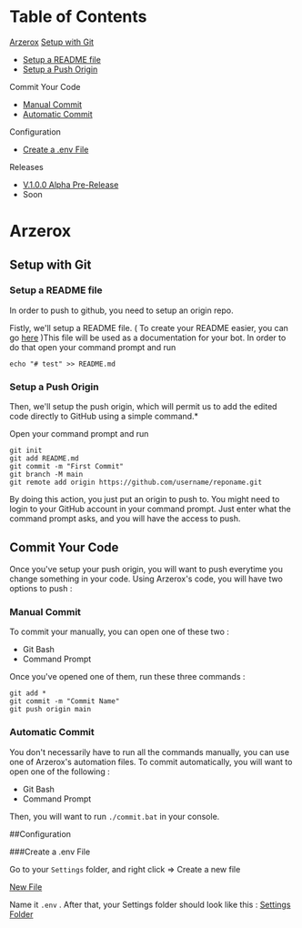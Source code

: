 ﻿# Table of Contents

[Arzerox](#arzerox)
[Setup with Git](#setup-with-git)

 - [Setup a README file](#setup-a-readme-file)
 - [Setup a Push Origin](#setup-a-push-origin)
 
 Commit Your Code
 
 - [Manual Commit](#manual-commit)
 - [Automatic Commit](#automatic-commit)

Configuration

 - [Create a .env File]()

 Releases

 - [V.1.0.0 Alpha Pre-Release](https://github.com/LordKamaYT/Arzerox/releases/tag/Pre-Release)
 - Soon

# Arzerox


## Setup with Git
### Setup a README file
In order to push to github, you need to setup an origin repo.

Fistly, we'll setup a README file. ( To create your README easier, you can go [here](https://stackedit.io/app#) )This file will be used as a documentation for your bot. In order to do that open your command prompt and run

    echo "# test" >> README.md
   

### Setup a Push Origin

   
   Then, we'll setup the push origin, which will permit us to add the edited code directly to GitHub using a simple command.*
   
Open your command prompt and run

    git init
    git add README.md
    git commit -m "First Commit"
    git branch -M main
    git remote add origin https://github.com/username/reponame.git
By doing this action, you just put an origin to push to.
You might need to login to your GitHub account in your command prompt. Just enter what the command prompt asks, and you will have the access to push.

## Commit Your Code
Once you've setup your push origin, you will want to push everytime you change something in your code. Using Arzerox's code, you will have two options to push :

### Manual Commit
To commit your manually, you can open one of these two :

 - Git Bash
 - Command Prompt

Once you've opened one of them, run these three commands :

    git add *
    git commit -m "Commit Name"
    git push origin main

### Automatic Commit
You don't necessarily have to run all the commands manually, you can use one of Arzerox's automation files. To commit automatically, you will want to open one of the following : 
* Git Bash
* Command Prompt

Then, you will want to run `./commit.bat` in your console.

##Configuration

###Create a .env File

Go to your `Settings` folder, and right click => Create a new file

[New File](https://media.discordapp.net/attachments/1063751938371502100/1063752093413941268/image.png)

Name it `.env` . After that, your Settings folder should look like this :
[Settings Folder](https://media.discordapp.net/attachments/1063751938371502100/1063752849835687956/image.png)